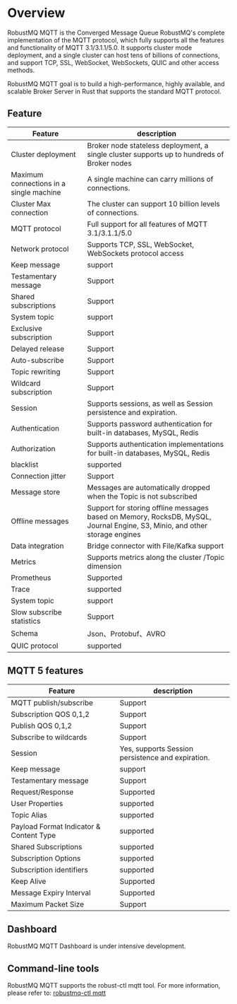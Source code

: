# Overview
RobustMQ MQTT is the Converged Message Queue RobustMQ's complete implementation of the MQTT protocol, which fully supports all the features and functionality of MQTT 3.1/3.1.1/5.0. It supports cluster mode deployment, and a single cluster can host tens of billions of connections, and support TCP, SSL, WebSocket, WebSockets, QUIC and other access methods.

RobustMQ MQTT goal is to build a high-performance, highly available, and scalable Broker Server in Rust that supports the standard MQTT protocol.

## Feature
| Feature | description |
| --- | --- |
| Cluster deployment | Broker node stateless deployment, a single cluster supports up to hundreds of Broker nodes |
| Maximum connections in a single machine | A single machine can carry millions of connections. |
| Cluster Max connection | The cluster can support 10 billion levels of connections. |
| MQTT protocol | Full support for all features of MQTT 3.1/3.1.1/5.0 |
| Network protocol | Supports TCP, SSL, WebSocket, WebSockets protocol access |
| Keep message | support |
| Testamentary message | Support |
| Shared subscriptions | Support |
| System topic | support |
| Exclusive subscription | Support |
| Delayed release | Support |
| Auto-subscribe | Support |
| Topic rewriting | Support |
| Wildcard subscription | Support |
| Session | Supports sessions, as well as Session persistence and expiration. |
| Authentication | Supports password authentication for built-in databases, MySQL, Redis |
| Authorization | Supports authentication implementations for built-in databases, MySQL, Redis |
| blacklist | supported |
| Connection jitter | Support |
| Message store | Messages are automatically dropped when the Topic is not subscribed |
| Offline messages | Support for storing offline messages based on Memory, RocksDB, MySQL, Journal Engine, S3, Minio, and other storage engines |
| Data integration | Bridge connector with File/Kafka support |
| Metrics | Supports metrics along the cluster /Topic dimension |
| Prometheus | Supported |
| Trace | supported |
| System topic | support |
| Slow subscribe statistics | Support |
| Schema | Json、Protobuf、AVRO |
| QUIC protocol | supported |


## MQTT 5 features
| Feature | description |
| --- | --- |
| MQTT publish/subscribe | Support |
| Subscription QOS 0,1,2 | Support |
| Publish QOS 0,1,2 | Support |
| Subscribe to wildcards | Support |
| Session | Yes, supports Session persistence and expiration. |
| Keep message | support |
| Testamentary message | Support |
| Request/Response | Supported |
| User Properties | supported |
| Topic Alias | supported |
| Payload Format Indicator & Content Type | supported |
| Shared Subscriptions | supported |
| Subscription Options | supported |
| Subscription identifiers | supported |
| Keep Alive | Supported |
| Message Expiry Interval | Supported |
| Maximum Packet Size | Support |

## Dashboard
RobustMQ MQTT Dashboard is under intensive development.

## Command-line tools
RobustMQ MQTT supports the robust-ctl mqtt tool. For more information, please refer to: [robustmq-ctl mqtt](../RobustMQ-Command/Mqtt-Broker.md)
